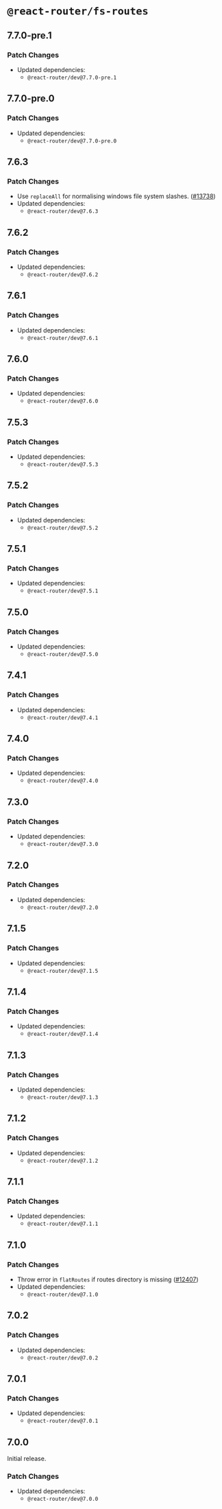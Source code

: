 # `@react-router/fs-routes`

## 7.7.0-pre.1

### Patch Changes

- Updated dependencies:
  - `@react-router/dev@7.7.0-pre.1`

## 7.7.0-pre.0

### Patch Changes

- Updated dependencies:
  - `@react-router/dev@7.7.0-pre.0`

## 7.6.3

### Patch Changes

- Use `replaceAll` for normalising windows file system slashes. ([#13738](https://github.com/remix-run/react-router/pull/13738))
- Updated dependencies:
  - `@react-router/dev@7.6.3`

## 7.6.2

### Patch Changes

- Updated dependencies:
  - `@react-router/dev@7.6.2`

## 7.6.1

### Patch Changes

- Updated dependencies:
  - `@react-router/dev@7.6.1`

## 7.6.0

### Patch Changes

- Updated dependencies:
  - `@react-router/dev@7.6.0`

## 7.5.3

### Patch Changes

- Updated dependencies:
  - `@react-router/dev@7.5.3`

## 7.5.2

### Patch Changes

- Updated dependencies:
  - `@react-router/dev@7.5.2`

## 7.5.1

### Patch Changes

- Updated dependencies:
  - `@react-router/dev@7.5.1`

## 7.5.0

### Patch Changes

- Updated dependencies:
  - `@react-router/dev@7.5.0`

## 7.4.1

### Patch Changes

- Updated dependencies:
  - `@react-router/dev@7.4.1`

## 7.4.0

### Patch Changes

- Updated dependencies:
  - `@react-router/dev@7.4.0`

## 7.3.0

### Patch Changes

- Updated dependencies:
  - `@react-router/dev@7.3.0`

## 7.2.0

### Patch Changes

- Updated dependencies:
  - `@react-router/dev@7.2.0`

## 7.1.5

### Patch Changes

- Updated dependencies:
  - `@react-router/dev@7.1.5`

## 7.1.4

### Patch Changes

- Updated dependencies:
  - `@react-router/dev@7.1.4`

## 7.1.3

### Patch Changes

- Updated dependencies:
  - `@react-router/dev@7.1.3`

## 7.1.2

### Patch Changes

- Updated dependencies:
  - `@react-router/dev@7.1.2`

## 7.1.1

### Patch Changes

- Updated dependencies:
  - `@react-router/dev@7.1.1`

## 7.1.0

### Patch Changes

- Throw error in `flatRoutes` if routes directory is missing ([#12407](https://github.com/remix-run/react-router/pull/12407))
- Updated dependencies:
  - `@react-router/dev@7.1.0`

## 7.0.2

### Patch Changes

- Updated dependencies:
  - `@react-router/dev@7.0.2`

## 7.0.1

### Patch Changes

- Updated dependencies:
  - `@react-router/dev@7.0.1`

## 7.0.0

Initial release.

### Patch Changes

- Updated dependencies:
  - `@react-router/dev@7.0.0`
